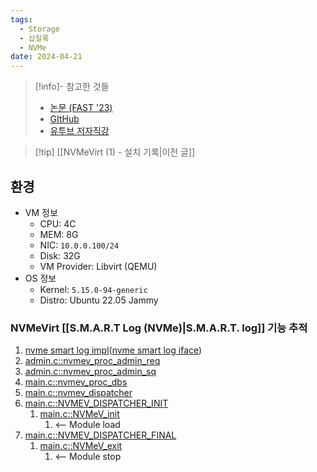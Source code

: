 ```yaml
---
tags:
  - Storage
  - 삽질록
  - NVMe
date: 2024-04-21
---
```

> [!info]- 참고한 것들
> - [논문 (FAST '23)](https://www.usenix.org/conference/fast23/presentation/kim-sang-hoon)
> - [GItHub](https://github.com/snu-csl/nvmevirt)
> - [유투브 저자직강](https://youtu.be/eV7vQyg46zc?si=USiYITI09Sdz01YZ)

> [!tip] [[NVMeVirt (1) - 설치 기록|이전 글]]

## 환경

- VM 정보
	- CPU: 4C
	- MEM: 8G
	- NIC: `10.0.0.100/24`
	- Disk: 32G
	- VM Provider: Libvirt (QEMU)
- OS 정보
	- Kernel: `5.15.0-94-generic`
	- Distro: Ubuntu 22.05 Jammy

### NVMeVirt [[S.M.A.R.T Log (NVMe)|S.M.A.R.T. log]] 기능 추적

1. [nvme smart log impl](https://github.com/snu-csl/nvmevirt/blob/main/admin.c#L180-L193)([nvme smart log iface](https://github.com/snu-csl/nvmevirt/blob/main/nvme.h#L218-L239))
2. [admin.c::nvmev_proc_admin_req](https://github.com/snu-csl/nvmevirt/blob/main/admin.c#L548-L596)
3. [admin.c::nvmev_proc_admin_sq](https://github.com/snu-csl/nvmevirt/blob/main/admin.c#L598-L617)
4. [main.c::nvmev_proc_dbs](https://github.com/snu-csl/nvmevirt/blob/main/main.c#L114-L157)
5. [main.c::nvmev_dispatcher](https://github.com/snu-csl/nvmevirt/blob/main/main.c#L159-L173)
6. [main.c::NVMEV_DISPATCHER_INIT](https://github.com/snu-csl/nvmevirt/blob/main/main.c#L175-L181)
	1. [main.c::NVMeV_init](https://github.com/snu-csl/nvmevirt/blob/main/main.c#L587-L630)
		1. <-- Module load
7. [main.c::NVMEV_DISPATCHER_FINAL](https://github.com/snu-csl/nvmevirt/blob/main/main.c#L183-L189)
	1. [main.c::NVMeV_exit](https://github.com/snu-csl/nvmevirt/blob/main/main.c#L632-L662)
		1. <-- Module stop